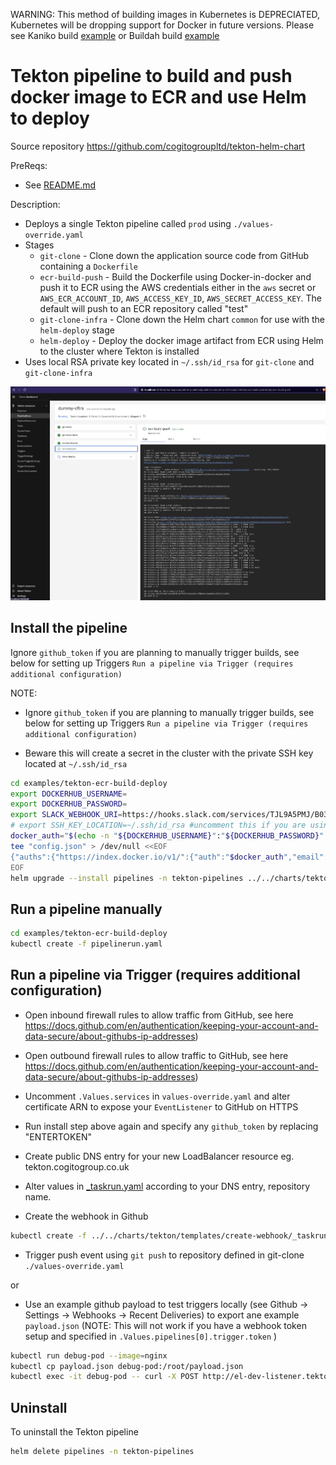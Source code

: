 

WARNING: This method of building images in Kubernetes is DEPRECIATED, Kubernetes will be dropping support for Docker in future versions. Please see Kaniko build [example](../tekton-kaniko-build-deploy/README.md) or Buildah build [example](../tekton-buildah-build-deploy/README.md)

# Tekton pipeline to build and push docker image to ECR and use Helm to deploy

Source repository https://github.com/cogitogroupltd/tekton-helm-chart

PreReqs:
- See [README.md](../../charts/tekton/README.md)

Description:

- Deploys a single Tekton pipeline called `prod` using `./values-override.yaml`
- Stages
  - `git-clone` - Clone down the application source code from GitHub containing a `Dockerfile`
  - `ecr-build-push` - Build the Dockerfile using Docker-in-docker and push it to ECR using the AWS credentials either in the `aws` secret or `AWS_ECR_ACCOUNT_ID`, `AWS_ACCESS_KEY_ID`, `AWS_SECRET_ACCESS_KEY`. The default will push to an ECR repository called "test"
  - `git-clone-infra` - Clone down the Helm chart `common` for use with the `helm-deploy` stage
  - `helm-deploy` - Deploy the docker image artifact from ECR using Helm to the cluster where Tekton is installed
- Uses local RSA private key located in `~/.ssh/id_rsa` for `git-clone` and `git-clone-infra`

![](2022-10-17-23-18-35.png)

## Install the pipeline

Ignore `github_token` if you are planning to manually trigger builds, see below for setting up Triggers `Run a pipeline via Trigger (requires additional configuration)`

NOTE:

- Ignore `github_token` if you are planning to manually trigger builds, see below for setting up Triggers `Run a pipeline via Trigger (requires additional configuration)`

- Beware this will create a secret in the cluster with the private SSH key located at `~/.ssh/id_rsa`

```bash
cd examples/tekton-ecr-build-deploy
export DOCKERHUB_USERNAME=
export DOCKERHUB_PASSWORD=
export SLACK_WEBHOOK_URI=https://hooks.slack.com/services/TJL9A5PMJ/B03KPQ2V4JG/DUMMY
# export SSH_KEY_LOCATION=~/.ssh/id_rsa #uncomment this if you are using SSH credentials for cloning
docker_auth="$(echo -n "${DOCKERHUB_USERNAME}":"${DOCKERHUB_PASSWORD}" | base64)"
tee "config.json" > /dev/null <<EOF
{"auths":{"https://index.docker.io/v1/":{"auth":"$docker_auth","email":"thisemail@isignored.com"}}}
EOF
helm upgrade --install pipelines -n tekton-pipelines ../../charts/tekton --set github_token="$(echo -n "ENTERTOKEN" | base64)" --set secret_ssh_key="$(cat ~/.ssh/id_rsa)" --values ./values-override.yaml
```

## Run a pipeline manually

```bash
cd examples/tekton-ecr-build-deploy
kubectl create -f pipelinerun.yaml
```

## Run a pipeline via Trigger (requires additional configuration)

- Open inbound firewall rules to allow traffic from GitHub, see here https://docs.github.com/en/authentication/keeping-your-account-and-data-secure/about-githubs-ip-addresses)
- Open outbound firewall rules to allow traffic to GitHub, see here https://docs.github.com/en/authentication/keeping-your-account-and-data-secure/about-githubs-ip-addresses)
- Uncomment `.Values.services` in `values-override.yaml` and alter certificate ARN to expose your `EventListener` to GitHub on HTTPS
- Run install step above again and specify any `github_token` by replacing "ENTERTOKEN"
- Create public DNS entry for your new LoadBalancer resource eg. tekton.cogitogroup.co.uk

- Alter values in [_taskrun.yaml](../../charts/tekton/templates/create-webhook/_taskrun.yaml) according to your DNS entry, repository name.
- Create the webhook in Github

```bash
kubectl create -f ../../charts/tekton/templates/create-webhook/_taskrun.yaml
```
- Trigger push event using `git push` to repository defined in git-clone `./values-override.yaml` 

or 

- Use an example github payload to test triggers locally (see Github -> Settings -> Webhooks -> Recent Deliveries) to export ane example `payload.json` (NOTE: This will not work if you have a webhook token setup and specified in `.Values.pipelines[0].trigger.token` )

```bash
kubectl run debug-pod --image=nginx 
kubectl cp payload.json debug-pod:/root/payload.json
kubectl exec -it debug-pod -- curl -X POST http://el-dev-listener.tekton-pipelines.svc.cluster.local:8080 -H 'X-GitHub-Event: pull_request' -d @/root/payload.json
```



## Uninstall

To uninstall the Tekton pipeline

```bash
helm delete pipelines -n tekton-pipelines
```
